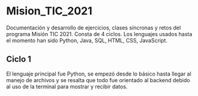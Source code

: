 # Mision_TIC_2021
Documentación y desarrollo de ejercicios, clases síncronas y retos del  programa Misión TIC 2021. Consta de 4 ciclos. Los lenguajes usados hasta el momento han sido Python, Java, SQL, HTML, CSS, JavaScript.

## Ciclo 1
El lenguaje principal fue Python, se empezó desde lo básico hasta llegar al manejo de archivos y se resalta que todo fue orientado al backend debido al uso de la terminal para mostrar y recibir datos. 